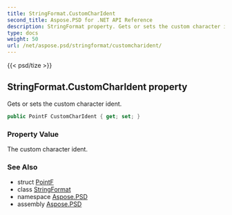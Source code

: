 ```yaml
---
title: StringFormat.CustomCharIdent
second_title: Aspose.PSD for .NET API Reference
description: StringFormat property. Gets or sets the custom character ident
type: docs
weight: 50
url: /net/aspose.psd/stringformat/customcharident/
---
```

{{< psd/tize >}}
## StringFormat.CustomCharIdent property

Gets or sets the custom character ident.

```csharp
public PointF CustomCharIdent { get; set; }
```

### Property Value

The custom character ident.

### See Also

* struct [PointF](../../pointf/)
* class [StringFormat](../)
* namespace [Aspose.PSD](../../../aspose.psd/)
* assembly [Aspose.PSD](../../../)


